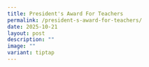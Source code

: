 ```yaml
---
title: President's Award For Teachers
permalink: /president-s-award-for-teachers/
date: 2025-10-21
layout: post
description: ""
image: ""
variant: tiptap
---
```

